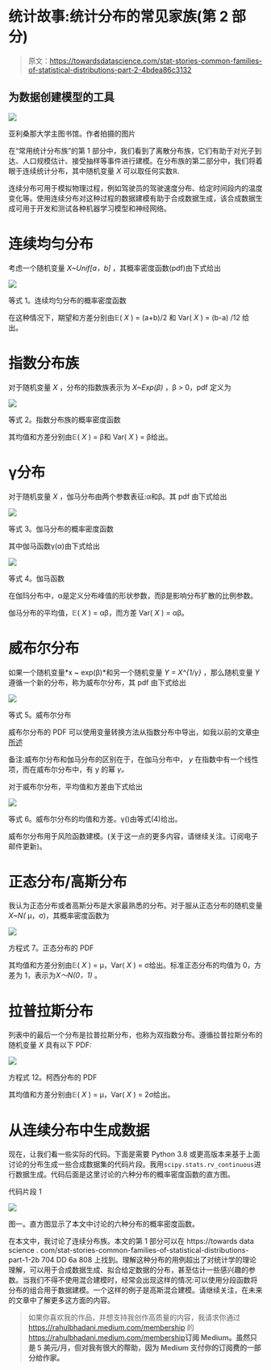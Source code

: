 # 统计故事:统计分布的常见家族(第 2 部分)

> 原文：<https://towardsdatascience.com/stat-stories-common-families-of-statistical-distributions-part-2-4bdea86c3132>

## 为数据创建模型的工具

![](img/5de3a26cc5fbdf512d3b0b1ea43d204e.png)

亚利桑那大学主图书馆。作者拍摄的图片

在“常用统计分布族”的第 1 部分中，我们看到了离散分布族，它们有助于对光子到达、人口规模估计、接受抽样等事件进行建模。在分布族的第二部分中，我们将着眼于连续统计分布，其中随机变量 *X* 可以取任何实数ℝ.

连续分布可用于模拟物理过程，例如驾驶员的驾驶速度分布、给定时间段内的温度变化等。使用连续分布对这种过程的数据建模有助于合成数据生成，该合成数据生成可用于开发和测试各种机器学习模型和神经网络。

# 连续均匀分布

考虑一个随机变量 *X~Unif[a，b]* ，其概率密度函数(pdf)由下式给出

![](img/6bb8c0519bee7fbe8714335c78f43552.png)

等式 1。连续均匀分布的概率密度函数

在这种情况下，期望和方差分别由𝔼( *X* ) = (a+b)/2 和 Var( *X* ) = (b-a) /12 给出。

# 指数分布族

对于随机变量 *X* ，分布的指数族表示为 *X~Exp(β)* ，β > 0，pdf 定义为

![](img/d450ce6082c653a04af9d5f03728cdd0.png)

等式 2。指数分布族的概率密度函数

其均值和方差分别由𝔼( *X* ) = β和 Var( *X* ) = β给出。

# γ分布

对于随机变量 *X* ，伽马分布由两个参数表征:α和β。其 pdf 由下式给出

![](img/53b5eed256ef40f07c65f89c7479bebb.png)

等式 3。伽马分布的概率密度函数

其中伽马函数γ(α)由下式给出

![](img/0d0b9dd3077180f88a9136299f6a436f.png)

等式 4。伽马函数

在伽玛分布中，α是定义分布峰值的形状参数，而β是影响分布扩散的比例参数。

伽马分布的平均值，𝔼( *X* ) = αβ，而方差 Var( *X* ) = αβ。

# 威布尔分布

如果一个随机变量*x ~ exp(β)*和另一个随机变量 *Y = X^{1/γ}* ，那么随机变量 *Y* 遵循一个新的分布，称为威布尔分布，其 pdf 由下式给出

![](img/38e4891ad4007a405a1a156b115967f9.png)

等式 5。威布尔分布

威布尔分布的 PDF 可以使用变量转换方法从指数分布中导出，如我以前的文章[中所述](/stat-stories-variable-transformation-to-generate-new-distributions-d4607cb32c30)

</stat-stories-variable-transformation-to-generate-new-distributions-d4607cb32c30>  

备注:威布尔分布和伽马分布的区别在于，在伽马分布中， *y* 在指数中有一个线性项，而在威布尔分布中，有 y 的幂 *γ。*

对于威布尔分布，平均值和方差由下式给出

![](img/9977a5b43f7eb845d542aa99339875dd.png)

等式 6。威布尔分布的均值和方差。γ()由等式(4)给出。

威布尔分布用于风险函数建模。(关于这一点的更多内容，请继续关注。订阅电子邮件更新)。

# 正态分布/高斯分布

我认为正态分布或者高斯分布是大家最熟悉的分布。对于服从正态分布的随机变量 *X~N(* μ，σ)，其概率密度函数为

![](img/0ba7a67ae5756cdd21ea08ff0593808f.png)

方程式 7。正态分布的 PDF

其均值和方差分别由𝔼( *X* ) = μ，Var( *X* ) = σ给出。标准正态分布的均值为 0，方差为 1，表示为*X～N(0，1)* 。

# 拉普拉斯分布

列表中的最后一个分布是拉普拉斯分布，也称为双指数分布。遵循拉普拉斯分布的随机变量 *X* 具有以下 PDF:

![](img/93a632af14b856c2f4cc0984b0c9e3f9.png)

方程式 12。柯西分布的 PDF

其均值和方差分别由𝔼( *X* ) = μ，Var( *X* ) = 2σ给出。

# 从连续分布中生成数据

现在，让我们看一些实际的代码。下面是需要 Python 3.8 或更高版本来基于上面讨论的分布生成一些合成数据集的代码片段。我用`scipy.stats.rv_continuous`进行数据生成。代码后面是这里讨论的六种分布的概率密度函数的直方图。

代码片段 1

![](img/b052676836644d2bfafbf425d6f75b0c.png)

图一。直方图显示了本文中讨论的六种分布的概率密度函数。

在本文中，我讨论了连续分布族。本文的第 1 部分可以在 https://towards data science . com/stat-stories-common-families-of-statistical-distributions-part-1-2b 704 DD 6a 808 上找到。理解这种分布的用例超出了对统计学的理论理解，可以用于合成数据生成、拟合给定数据的分布，甚至估计一些感兴趣的参数。当我们不得不使用混合建模时，经常会出现这样的情况:可以使用分段函数将分布的组合用于数据建模。一个这样的例子是高斯混合建模。请继续关注，在未来的文章中了解更多这方面的内容。

> 如果你喜欢我的作品，并想支持我创作高质量的内容，我请求你通过 https://rahulbhadani.medium.com/membership 的<https://rahulbhadani.medium.com/membership>**订阅 Medium。虽然只是 5 美元/月，但对我有很大的帮助，因为 Medium 支付你的订阅费的一部分给作家。**